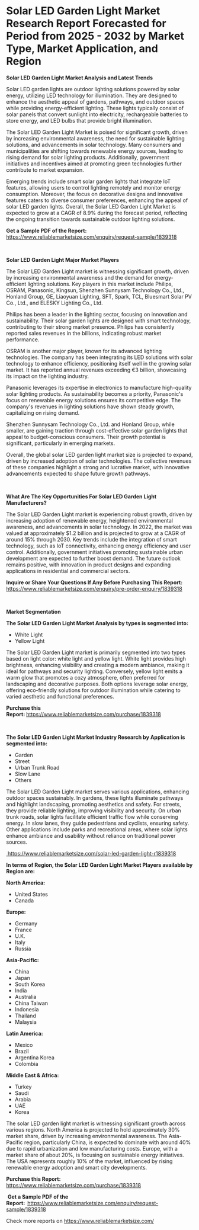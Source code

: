 <p><h1>Solar LED Garden Light Market Research Report Forecasted for Period from 2025 -  2032 by Market Type, Market Application, and Region</h1></p><p><strong>Solar LED Garden Light Market Analysis and Latest Trends</strong></p>
<p><p>Solar LED garden lights are outdoor lighting solutions powered by solar energy, utilizing LED technology for illumination. They are designed to enhance the aesthetic appeal of gardens, pathways, and outdoor spaces while providing energy-efficient lighting. These lights typically consist of solar panels that convert sunlight into electricity, rechargeable batteries to store energy, and LED bulbs that provide bright illumination.</p><p>The Solar LED Garden Light Market is poised for significant growth, driven by increasing environmental awareness, the need for sustainable lighting solutions, and advancements in solar technology. Many consumers and municipalities are shifting towards renewable energy sources, leading to rising demand for solar lighting products. Additionally, government initiatives and incentives aimed at promoting green technologies further contribute to market expansion.</p><p>Emerging trends include smart solar garden lights that integrate IoT features, allowing users to control lighting remotely and monitor energy consumption. Moreover, the focus on decorative designs and innovative features caters to diverse consumer preferences, enhancing the appeal of solar LED garden lights. Overall, the Solar LED Garden Light Market is expected to grow at a CAGR of 8.9% during the forecast period, reflecting the ongoing transition towards sustainable outdoor lighting solutions.</p></p>
<p><strong>Get a Sample PDF of the Report:&nbsp;</strong> <a href="https://www.reliablemarketsize.com/enquiry/request-sample/1839318?utm_campaign=2192&utm_medium=2&utm_source=Github&utm_content=ia&utm_term=11022025&utm_id=solar-led-garden-light">https://www.reliablemarketsize.com/enquiry/request-sample/1839318</a></p>
<p>&nbsp;</p>
<p><strong>Solar LED Garden Light Major Market Players</strong></p>
<p><p>The Solar LED Garden Light market is witnessing significant growth, driven by increasing environmental awareness and the demand for energy-efficient lighting solutions. Key players in this market include Philips, OSRAM, Panasonic, Kingsun, Shenzhen Sunnysam Technology Co., Ltd., Honland Group, GE, Liaoyuan Lighting, SFT, Spark, TCL, Bluesmart Solar PV Co., Ltd., and ELESKY Lighting Co., Ltd.</p><p>Philips has been a leader in the lighting sector, focusing on innovation and sustainability. Their solar garden lights are designed with smart technology, contributing to their strong market presence. Philips has consistently reported sales revenues in the billions, indicating robust market performance.</p><p>OSRAM is another major player, known for its advanced lighting technologies. The company has been integrating its LED solutions with solar technology to enhance efficiency, positioning itself well in the growing solar market. It has reported annual revenues exceeding €3 billion, showcasing its impact on the lighting industry.</p><p>Panasonic leverages its expertise in electronics to manufacture high-quality solar lighting products. As sustainability becomes a priority, Panasonic's focus on renewable energy solutions ensures its competitive edge. The company's revenues in lighting solutions have shown steady growth, capitalizing on rising demand.</p><p>Shenzhen Sunnysam Technology Co., Ltd. and Honland Group, while smaller, are gaining traction through cost-effective solar garden lights that appeal to budget-conscious consumers. Their growth potential is significant, particularly in emerging markets.</p><p>Overall, the global solar LED garden light market size is projected to expand, driven by increased adoption of solar technologies. The collective revenues of these companies highlight a strong and lucrative market, with innovative advancements expected to shape future growth pathways.</p></p>
<p>&nbsp;</p>
<p><strong>What Are The Key Opportunities For Solar LED Garden Light Manufacturers?</strong></p>
<p><p>The Solar LED Garden Light market is experiencing robust growth, driven by increasing adoption of renewable energy, heightened environmental awareness, and advancements in solar technology. In 2022, the market was valued at approximately $1.2 billion and is projected to grow at a CAGR of around 15% through 2030. Key trends include the integration of smart technology, such as IoT connectivity, enhancing energy efficiency and user control. Additionally, government initiatives promoting sustainable urban development are expected to further boost demand. The future outlook remains positive, with innovation in product designs and expanding applications in residential and commercial sectors.</p></p>
<p><strong>Inquire or Share Your Questions If Any Before Purchasing This Report:</strong> <a href="https://www.reliablemarketsize.com/enquiry/pre-order-enquiry/1839318?utm_campaign=2192&utm_medium=2&utm_source=Github&utm_content=ia&utm_term=11022025&utm_id=solar-led-garden-light">https://www.reliablemarketsize.com/enquiry/pre-order-enquiry/1839318</a></p>
<p>&nbsp;</p>
<p><strong>Market Segmentation</strong></p>
<p><strong>The Solar LED Garden Light Market Analysis by types is segmented into:</strong></p>
<p><ul><li>White Light</li><li>Yellow Light</li></ul></p>
<p><p>The Solar LED Garden Light market is primarily segmented into two types based on light color: white light and yellow light. White light provides high brightness, enhancing visibility and creating a modern ambiance, making it ideal for pathways and security lighting. Conversely, yellow light emits a warm glow that promotes a cozy atmosphere, often preferred for landscaping and decorative purposes. Both options leverage solar energy, offering eco-friendly solutions for outdoor illumination while catering to varied aesthetic and functional preferences.</p></p>
<p><strong>Purchase this Report:&nbsp;</strong><a href="https://www.reliablemarketsize.com/purchase/1839318?utm_campaign=2192&utm_medium=2&utm_source=Github&utm_content=ia&utm_term=11022025&utm_id=solar-led-garden-light">https://www.reliablemarketsize.com/purchase/1839318</a></p>
<p>&nbsp;</p>
<p><strong>The Solar LED Garden Light Market Industry Research by Application is segmented into:</strong></p>
<p><ul><li>Garden</li><li>Street</li><li>Urban Trunk Road</li><li>Slow Lane</li><li>Others</li></ul></p>
<p><p>The Solar LED Garden Light market serves various applications, enhancing outdoor spaces sustainably. In gardens, these lights illuminate pathways and highlight landscaping, promoting aesthetics and safety. For streets, they provide reliable lighting, improving visibility and security. On urban trunk roads, solar lights facilitate efficient traffic flow while conserving energy. In slow lanes, they guide pedestrians and cyclists, ensuring safety. Other applications include parks and recreational areas, where solar lights enhance ambiance and usability without reliance on traditional power sources.</p></p>
<p><a href="https://www.reliablemarketsize.com/solar-led-garden-light-r1839318?utm_campaign=2192&utm_medium=2&utm_source=Github&utm_content=ia&utm_term=11022025&utm_id=solar-led-garden-light">&nbsp;https://www.reliablemarketsize.com/solar-led-garden-light-r1839318</a></p>
<p><strong>In terms of Region, the Solar LED Garden Light Market Players available by Region are:</strong></p>
<p>
    <p> <strong> North America: </strong>
        <ul>
            <li>United States</li>
            <li>Canada</li>
        </ul>
        </p> 
    <p> <strong> Europe: </strong>
        <ul>
            <li>Germany</li>
            <li>France</li>
            <li>U.K.</li>
            <li>Italy</li>
            <li>Russia</li>
        </ul>
        </p> 
    <p> <strong> Asia-Pacific: </strong>
        <ul>
            <li>China</li>
            <li>Japan</li>
            <li>South Korea</li>
            <li>India</li>
            <li>Australia</li>
            <li>China Taiwan</li>
            <li>Indonesia</li>
            <li>Thailand</li>
            <li>Malaysia</li>
        </ul>
        </p> 
    <p> <strong> Latin America: </strong>
        <ul>
            <li>Mexico</li>
            <li>Brazil</li>
            <li>Argentina Korea</li>
            <li>Colombia</li>
        </ul>
        </p> 
    <p> <strong> Middle East & Africa: </strong>
        <ul>
            <li>Turkey</li>
            <li>Saudi</li>
            <li>Arabia</li>
            <li>UAE</li>
            <li>Korea</li>
        </ul>
    </p>
    </p>
<p><p>The solar LED garden light market is witnessing significant growth across various regions. North America is projected to hold approximately 30% market share, driven by increasing environmental awareness. The Asia-Pacific region, particularly China, is expected to dominate with around 40% due to rapid urbanization and low manufacturing costs. Europe, with a market share of about 20%, is focusing on sustainable energy initiatives. The USA represents roughly 10% of the market, influenced by rising renewable energy adoption and smart city developments.</p></p>
<p><strong>Purchase this Report: </strong><a href="https://www.reliablemarketsize.com/purchase/1839318?utm_campaign=2192&utm_medium=2&utm_source=Github&utm_content=ia&utm_term=11022025&utm_id=solar-led-garden-light">https://www.reliablemarketsize.com/purchase/1839318</a></p>
<p>&nbsp;<strong>Get a Sample PDF of the Report:&nbsp;&nbsp;</strong><a href="https://www.reliablemarketsize.com/enquiry/request-sample/1839318?utm_campaign=2192&utm_medium=2&utm_source=Github&utm_content=ia&utm_term=11022025&utm_id=solar-led-garden-light">https://www.reliablemarketsize.com/enquiry/request-sample/1839318</a></p>
<p><strong></strong></p>
<p>Check more reports on <a href="https://www.reliablemarketsize.com/?utm_campaign=2192&utm_medium=2&utm_source=Github&utm_content=ia&utm_term=11022025&utm_id=solar-led-garden-light">https://www.reliablemarketsize.com/</a></p>